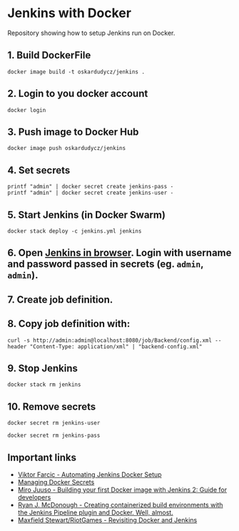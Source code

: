 # Jenkins with Docker

Repository showing how to setup Jenkins run on Docker.

## 1. Build DockerFile

```
docker image build -t oskardudycz/jenkins .
```

## 2. Login to you docker account

```
docker login
```

## 3. Push image to Docker Hub

```
docker image push oskardudycz/jenkins
```

## 4. Set secrets

```
printf "admin" | docker secret create jenkins-pass -
printf "admin" | docker secret create jenkins-user -
```

## 5. Start Jenkins (in Docker Swarm)

```
docker stack deploy -c jenkins.yml jenkins
```

## 6. Open [Jenkins in browser](http://localhost:8080/). Login with username and password passed in secrets (eg. `admin`, `admin`).

## 7. Create job definition.

## 8. Copy job definition with:

```
curl -s http://admin:admin@localhost:8080/job/Backend/config.xml --header "Content-Type: application/xml" | "backend-config.xml"
```

## 9. Stop Jenkins

```
docker stack rm jenkins
```

## 10. Remove secrets

```
docker secret rm jenkins-user

docker secret rm jenkins-pass
```

## Important links

- [Viktor Farcic - Automating Jenkins Docker Setup](https://technologyconversations.com/2017/06/16/automating-jenkins-docker-setup/)
- [Managing Docker Secrets](https://docs.docker.com/engine/swarm/secrets/)
- [Miro Juuso - Building your first Docker image with Jenkins 2: Guide for developers](https://getintodevops.com/blog/building-your-first-docker-image-with-jenkins-2-guide-for-developers)
- [Ryan J. McDonough - Creating containerized build environments with the Jenkins Pipeline plugin and Docker. Well, almost.](https://damnhandy.com/2016/03/06/creating-containerized-build-environments-with-the-jenkins-pipeline-plugin-and-docker-well-almost/)
- [Maxfield Stewart/RiotGames - Revisiting Docker and Jenkins](https://engineering.riotgames.com/news/revisiting-docker-and-jenkins)
